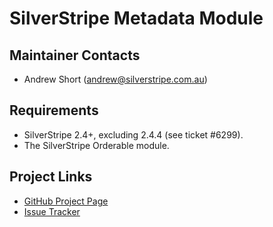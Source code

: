 # SilverStripe Metadata Module

## Maintainer Contacts
* Andrew Short (<andrew@silverstripe.com.au>)

## Requirements
* SilverStripe 2.4+, excluding 2.4.4 (see ticket #6299).
* The SilverStripe Orderable module.

## Project Links
* [GitHub Project Page](https://github.com/ajshort/silverstripe-metadata)
* [Issue Tracker](https://github.com/ajshort/silverstripe-metadata/issues)